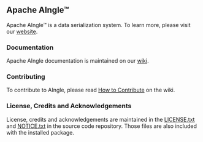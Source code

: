 ## Apache AIngle™

Apache AIngle™ is a data serialization system. To learn more, please visit our [website](https://apache.aingle.ai/).


### Documentation

Apache AIngle documentation is maintained on our [wiki](https://cwiki.apache.org/confluence/display/AINGLE/Index).


### Contributing

To contribute to AIngle, please read [How to Contribute](https://cwiki.apache.org/confluence/display/AINGLE/How+To+Contribute) on the wiki.


### License, Credits and Acknowledgements

License, credits and acknowledgements are maintained in the [LICENSE.txt](https://github.com/AIngleLab/aae/blob/master/LICENSE.txt) and [NOTICE.txt](https://github.com/AIngleLab/aae/blob/master/NOTICE.txt) in the source code repository. Those files are also included with the installed package.
